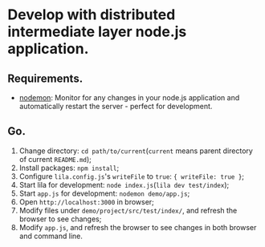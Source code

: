 # Develop with distributed intermediate layer node.js application.

## Requirements.

* [nodemon](https://github.com/remy/nodemon): Monitor for any changes in your node.js application and automatically restart the server - perfect for development.

## Go.

1. Change directory: `cd path/to/current`(`current` means parent directory of current `README.md`);
2. Install packages: `npm install`;
3. Configure `lila.config.js`'s `writeFile` to `true`: `{ writeFile: true }`;
4. Start lila for development: `node index.js`(`lila dev test/index`);
5. Start `app.js` for development: `nodemon demo/app.js`;
6. Open `http://localhost:3000` in browser;
7. Modify files under `demo/project/src/test/index/`, and refresh the browser to see changes;
8. Modify `app.js`, and refresh the browser to see changes in both browser and command line.
